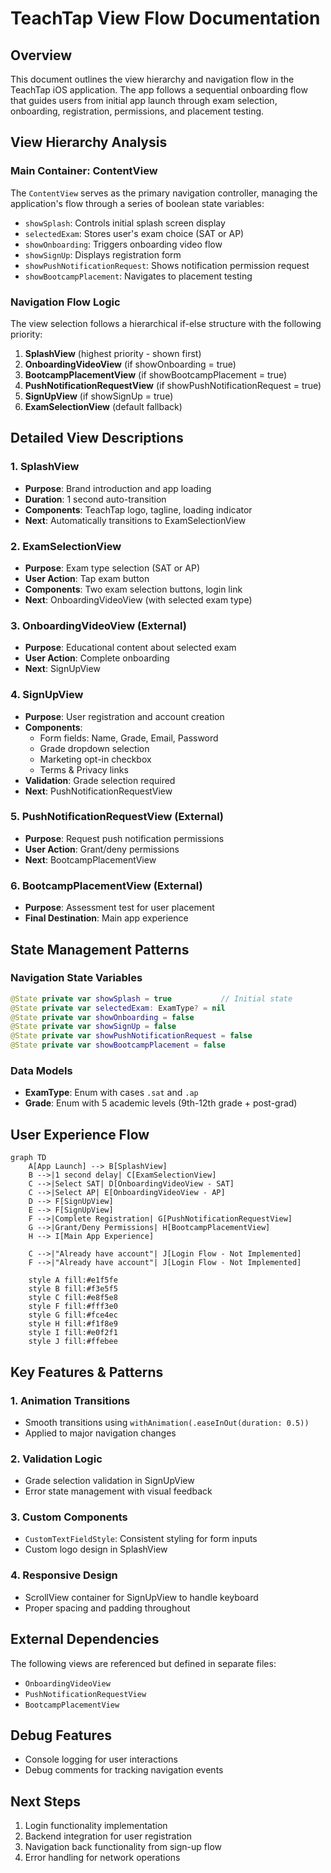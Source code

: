 # TeachTap View Flow Documentation

## Overview
This document outlines the view hierarchy and navigation flow in the TeachTap iOS application. The app follows a sequential onboarding flow that guides users from initial app launch through exam selection, onboarding, registration, permissions, and placement testing.

## View Hierarchy Analysis

### Main Container: ContentView
The `ContentView` serves as the primary navigation controller, managing the application's flow through a series of boolean state variables:

- `showSplash`: Controls initial splash screen display
- `selectedExam`: Stores user's exam choice (SAT or AP)
- `showOnboarding`: Triggers onboarding video flow
- `showSignUp`: Displays registration form
- `showPushNotificationRequest`: Shows notification permission request
- `showBootcampPlacement`: Navigates to placement testing

### Navigation Flow Logic
The view selection follows a hierarchical if-else structure with the following priority:

1. **SplashView** (highest priority - shown first)
2. **OnboardingVideoView** (if showOnboarding = true)
3. **BootcampPlacementView** (if showBootcampPlacement = true)
4. **PushNotificationRequestView** (if showPushNotificationRequest = true)
5. **SignUpView** (if showSignUp = true)
6. **ExamSelectionView** (default fallback)

## Detailed View Descriptions

### 1. SplashView
- **Purpose**: Brand introduction and app loading
- **Duration**: 1 second auto-transition
- **Components**: TeachTap logo, tagline, loading indicator
- **Next**: Automatically transitions to ExamSelectionView

### 2. ExamSelectionView
- **Purpose**: Exam type selection (SAT or AP)
- **User Action**: Tap exam button
- **Components**: Two exam selection buttons, login link
- **Next**: OnboardingVideoView (with selected exam type)

### 3. OnboardingVideoView (External)
- **Purpose**: Educational content about selected exam
- **User Action**: Complete onboarding
- **Next**: SignUpView

### 4. SignUpView
- **Purpose**: User registration and account creation
- **Components**: 
  - Form fields: Name, Grade, Email, Password
  - Grade dropdown selection
  - Marketing opt-in checkbox
  - Terms & Privacy links
- **Validation**: Grade selection required
- **Next**: PushNotificationRequestView

### 5. PushNotificationRequestView (External)
- **Purpose**: Request push notification permissions
- **User Action**: Grant/deny permissions
- **Next**: BootcampPlacementView

### 6. BootcampPlacementView (External)
- **Purpose**: Assessment test for user placement
- **Final Destination**: Main app experience

## State Management Patterns

### Navigation State Variables
```swift
@State private var showSplash = true           // Initial state
@State private var selectedExam: ExamType? = nil
@State private var showOnboarding = false
@State private var showSignUp = false
@State private var showPushNotificationRequest = false
@State private var showBootcampPlacement = false
```

### Data Models
- **ExamType**: Enum with cases `.sat` and `.ap`
- **Grade**: Enum with 5 academic levels (9th-12th grade + post-grad)

## User Experience Flow

```mermaid
graph TD
    A[App Launch] --> B[SplashView]
    B -->|1 second delay| C[ExamSelectionView]
    C -->|Select SAT| D[OnboardingVideoView - SAT]
    C -->|Select AP| E[OnboardingVideoView - AP]
    D --> F[SignUpView]
    E --> F[SignUpView]
    F -->|Complete Registration| G[PushNotificationRequestView]
    G -->|Grant/Deny Permissions| H[BootcampPlacementView]
    H --> I[Main App Experience]
    
    C -->|"Already have account"| J[Login Flow - Not Implemented]
    F -->|"Already have account"| J[Login Flow - Not Implemented]
    
    style A fill:#e1f5fe
    style B fill:#f3e5f5
    style C fill:#e8f5e8
    style F fill:#fff3e0
    style G fill:#fce4ec
    style H fill:#f1f8e9
    style I fill:#e0f2f1
    style J fill:#ffebee
```

## Key Features & Patterns

### 1. Animation Transitions
- Smooth transitions using `withAnimation(.easeInOut(duration: 0.5))`
- Applied to major navigation changes

### 2. Validation Logic
- Grade selection validation in SignUpView
- Error state management with visual feedback

### 3. Custom Components
- `CustomTextFieldStyle`: Consistent styling for form inputs
- Custom logo design in SplashView

### 4. Responsive Design
- ScrollView container for SignUpView to handle keyboard
- Proper spacing and padding throughout

## External Dependencies
The following views are referenced but defined in separate files:
- `OnboardingVideoView`
- `PushNotificationRequestView`
- `BootcampPlacementView`

## Debug Features
- Console logging for user interactions
- Debug comments for tracking navigation events

## Next Steps
1. Login functionality implementation
2. Backend integration for user registration
3. Navigation back functionality from sign-up flow
4. Error handling for network operations 